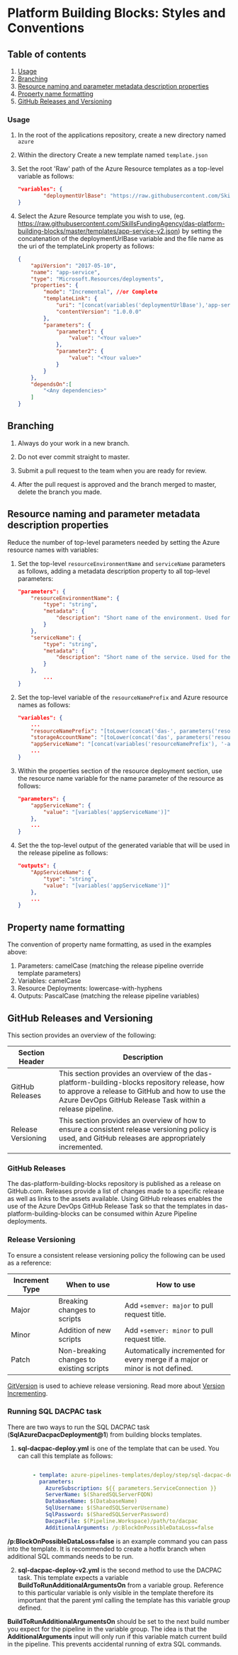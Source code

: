# Platform Building Blocks: Styles and Conventions

## Table of contents
1. [Usage](#Usage)
2. [Branching](#Branching)
3. [Resource naming and parameter metadata description properties](#Resource-naming-and-parameter-metadata-description-properties)
4. [Property name formatting](#Property-name-formatting)
5. [GitHub Releases and Versioning](#GitHub-Releases-and-Versioning)

### Usage

1. In the root of the applications repository, create a new directory named `azure`

2. Within the directory Create a new template named `template.json`


2. Set the root 'Raw' path of the Azure Resource templates as a top-level variable as follows:

    ```json
    "variables": {
            "deploymentUrlBase": "https://raw.githubusercontent.com/SkillsFundingAgency/das-platform-building-blocks/master/templates/"
    }
    ```

3. Select the Azure Resource template you wish to use, (eg. https://raw.githubusercontent.com/SkillsFundingAgency/das-platform-building-blocks/master/templates/app-service-v2.json) by setting the concatenation of the deploymentUrlBase variable and the file name as the uri of the templateLink property as follows:

    ```json
    {
        "apiVersion": "2017-05-10",
        "name": "app-service",
        "type": "Microsoft.Resources/deployments",
        "properties": {
            "mode": "Incremental", //or Complete
            "templateLink": {
                "uri": "[concat(variables('deploymentUrlBase'),'app-service-v2.json')]",
                "contentVersion": "1.0.0.0"
            },
            "parameters": {
                "parameter1": {
                    "value": "<Your value>"
                },
                "parameter2": {
                    "value": "<Your value>"
                }
            }
        },
        "dependsOn":[
            "<Any dependencies>"
        ]
    }
    ```

## Branching

1. Always do your work in a new branch.

2. Do not ever commit straight to master.

3. Submit a pull request to the team when you are ready for review.

4. After the pull request is approved and the branch merged to master, delete the branch you made.

## Resource naming and parameter metadata description properties

Reduce the number of top-level parameters needed by setting the Azure resource names with variables:

1. Set the top-level ```resourceEnvironmentName``` and ```serviceName``` parameters as follows, adding a metadata description property to all top-level parameters:

    ```json
    "parameters": {
        "resourceEnvironmentName": {
            "type": "string",
            "metadata": {
                "description": "Short name of the environment. Used for the name of resources created."
            }
        },
        "serviceName": {
            "type": "string",
            "metadata": {
                "description": "Short name of the service. Used for the name of resources created."
            }
        },
            ...
    }
    ```

2. Set the top-level variable of the ```resourceNamePrefix``` and Azure resource names as follows:

    ```json
    "variables": {
        ...
        "resourceNamePrefix": "[toLower(concat('das-', parameters('resourceEnvironmentName'),'-', parameters('serviceName')))]",
        "storageAccountName": "[toLower(concat('das', parameters('resourceEnvironmentName'), parameters('serviceName'), 'str'))]",
        "appServiceName": "[concat(variables('resourceNamePrefix'), '-as')]",
        ...
    }
    ```
3. Within the properties section of the resource deployment section, use the resource name variable for the name parameter of the resource as follows:

    ```json
    "parameters": {
        "appServiceName": {
            "value": "[variables('appServiceName')]"
        },
        ...
    }
    ```
4. Set the the top-level output of the generated variable that will be used in the release pipeline as follows:

    ```json
    "outputs": {
        "AppServiceName": {
            "type": "string",
            "value": "[variables('appServiceName')]"
        },
        ...
    }
    ```
## Property name formatting

The convention of property name formatting, as used in the examples above:

1. Parameters: camelCase (matching the release pipeline override template parameters)
2. Variables: camelCase
3. Resource Deployments: lowercase-with-hyphens
4. Outputs: PascalCase (matching the release pipeline variables)

## GitHub Releases and Versioning

This section provides an overview of the following:

| Section Header | Description |
| - | - |
| GitHub Releases | This section provides an overview of the das-platform-building-blocks repository release, how to approve a release to GitHub and how to use the Azure DevOps GitHub Release Task within a release pipeline. |
| Release Versioning | This section provides an overview of how to ensure a consistent release versioning policy is used, and GitHub releases are appropriately incremented. |

### GitHub Releases

The das-platform-building-blocks repository is published as a release on GitHub.com. Releases provide a list of changes made to a specific release as well as links to the assets available. Using GitHub releases enables the use of the Azure DevOps GitHub Release Task so that the templates in das-platform-building-blocks can be consumed within Azure Pipeline deployments.

### Release Versioning

To ensure a consistent release versioning policy the following can be used as a reference:

| Increment Type | When to use | How to use |
| -- | -- | -- |
| Major | Breaking changes to scripts | Add `+semver: major` to pull request title. |
| Minor | Addition of new scripts | Add `+semver: minor` to pull request title. |
| Patch | Non-breaking changes to existing scripts | Automatically incremented for every merge if a major or minor is not defined. |

[GitVersion](https://gitversion.readthedocs.io/en/latest/) is used to achieve release versioning. Read more about [Version Incrementing](https://gitversion.readthedocs.io/en/latest/more-info/version-increments/).

### Running SQL DACPAC task

There are two ways to run the SQL DACPAC task (**SqlAzureDacpacDeployment@1**) from building blocks templates.
1. **sql-dacpac-deploy.yml** is one of the template that can be used. You can call this template as follows:

```yaml

        - template: azure-pipelines-templates/deploy/step/sql-dacpac-deploy.yml@das-platform-building-blocks
          parameters:
            AzureSubscription: ${{ parameters.ServiceConnection }}
            ServerName: $(SharedSQLServerFQDN)
            DatabaseName: $(DatabaseName)
            SqlUsername: $(SharedSQLServerUsername)
            SqlPassword: $(SharedSQLServerPassword)
            DacpacFile: $(Pipeline.Workspace)/path/to/dacpac
            AdditionalArguments: /p:BlockOnPossibleDataLoss=false
```
**/p:BlockOnPossibleDataLoss=false** is an example command you can pass into the template. It is recommended to create a hotfix branch when additional SQL commands needs to be run.


2. **sql-dacpac-deploy-v2.yml** is the second method to use the DACPAC task. This template expects a variable **BuildToRunAdditionalArgumentsOn** from a variable group. Reference to this particular variable is only visible in the template therefore its important that the parent yml calling the template has this variable group defined.

**BuildToRunAdditionalArgumentsOn** should be set to the next build number you expect for the pipeline in the variable group. The idea is that the **AdditionalArguments** input will only run if this variable match current build in the pipeline. This prevents accidental running of extra SQL commands.